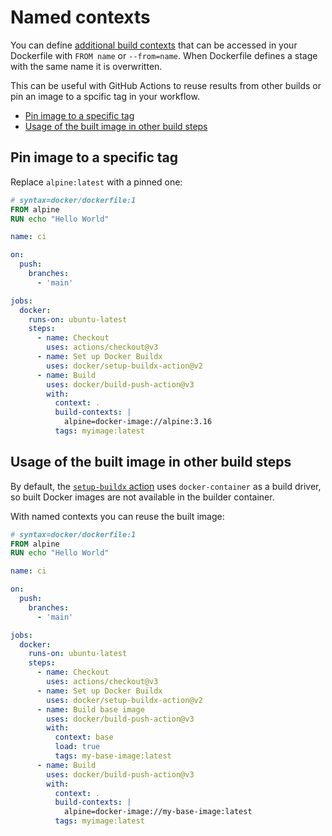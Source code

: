 # Named contexts

You can define [additional build contexts](https://docs.docker.com/engine/reference/commandline/buildx_build/#build-context)
that can be accessed in your Dockerfile with `FROM name` or `--from=name`. When
Dockerfile defines a stage with the same name it is overwritten.

This can be useful with GitHub Actions to reuse results from other builds or
pin an image to a spcific tag in your workflow.

* [Pin image to a specific tag](#pin-image-to-a-specific-tag)
* [Usage of the built image in other build steps](#usage-of-the-built-image-in-other-build-steps)

## Pin image to a specific tag

Replace `alpine:latest` with a pinned one:

```dockerfile
# syntax=docker/dockerfile:1
FROM alpine
RUN echo "Hello World"
```

```yaml
name: ci

on:
  push:
    branches:
      - 'main'

jobs:
  docker:
    runs-on: ubuntu-latest
    steps:
      - name: Checkout
        uses: actions/checkout@v3
      - name: Set up Docker Buildx
        uses: docker/setup-buildx-action@v2
      - name: Build
        uses: docker/build-push-action@v3
        with:
          context: .
          build-contexts: |
            alpine=docker-image://alpine:3.16
          tags: myimage:latest
```

## Usage of the built image in other build steps

By default, the [`setup-buildx` action](https://github.com/docker/setup-buildx-action#about)
uses `docker-container` as a build driver, so built Docker images are not
available in the builder container.

With named contexts you can reuse the built image:

```dockerfile
# syntax=docker/dockerfile:1
FROM alpine
RUN echo "Hello World"
```

```yaml
name: ci

on:
  push:
    branches:
      - 'main'

jobs:
  docker:
    runs-on: ubuntu-latest
    steps:
      - name: Checkout
        uses: actions/checkout@v3
      - name: Set up Docker Buildx
        uses: docker/setup-buildx-action@v2
      - name: Build base image
        uses: docker/build-push-action@v3
        with:
          context: base
          load: true
          tags: my-base-image:latest
      - name: Build
        uses: docker/build-push-action@v3
        with:
          context: .
          build-contexts: |
            alpine=docker-image://my-base-image:latest
          tags: myimage:latest
```
